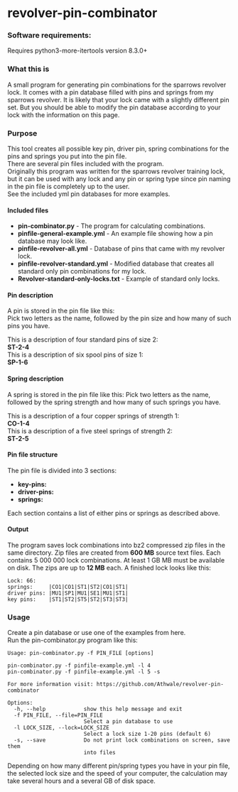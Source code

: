# revolver-pin-combinator
### Software requirements:
Requires python3-more-itertools version 8.3.0+

### What this is
A small program for generating pin combinations for the sparrows revolver lock.
It comes with a pin database filled with pins and springs from my sparrows revolver.
It is likely that your lock came with a slightly different pin set. But you should
be able to modify the pin database according to your lock with the information
on this page.

### Purpose
This tool creates all possible key pin, driver pin, spring combinations for the
pins and springs you put into the pin file.  
There are several pin files included with the program.  
Originally this program was written for the sparrows revolver training lock, but it can 
be used with any lock and any pin or spring type since pin naming in the pin file
is completely up to the user.  
See the included yml pin databases for more examples.

#### Included files
* **pin-combinator.py** - The program for calculating combinations.
* **pinfile-general-example.yml** - An example file showing how a pin database may look like.  
* **pinfile-revolver-all.yml** - Database of pins that came with my revolver lock.  
* **pinfile-revolver-standard.yml** - Modified database that creates all standard only 
pin combinations for my lock.  
* **Revolver-standard-only-locks.txt** - Example of standard only locks.  

#### Pin description
A pin is stored in the pin file like this:  
Pick two letters as the name, followed by the pin size and how many of such 
pins you have.    

This is a description of four standard pins of size 2:  
**ST-2-4**  
This is a description of six spool pins of size 1:  
**SP-1-6**

#### Spring description
A spring is stored in the pin file like this:
Pick two letters as the name, followed by the spring strength and how many of such 
springs you have.  

This is a description of a four copper springs of strength 1:  
**CO-1-4**  
This is a description of a five steel springs of strength 2:  
**ST-2-5**

#### Pin file structure
The pin file is divided into 3 sections:  
* **key-pins:**  
* **driver-pins:**  
* **springs:**
  
Each section contains a list of either pins or springs as described above. 

#### Output
The program saves lock combinations into bz2 compressed zip files in the same directory. 
Zip files are created from **600 MB** source text files. Each contains 5 000 000 lock 
combinations. At least 1 GB MB must be available on disk. The zips are up to **12 MB** 
each. A finished lock looks like this:  
```
Lock: 66:  
springs:     |CO1|CO1|ST1|ST2|CO1|ST1|  
driver pins: |MU1|SP1|MU1|SE1|MU1|ST1|  
key pins:    |ST1|ST2|ST5|ST2|ST3|ST3|  
```

### Usage
Create a pin database or use one of the examples from here.  
Run the pin-combinator.py program like this:  
```
Usage: pin-combinator.py -f PIN_FILE [options]

pin-combinator.py -f pinfile-example.yml -l 4
pin-combinator.py -f pinfile-example.yml -l 5 -s

For more information visit: https://github.com/Athwale/revolver-pin-combinator

Options:
  -h, --help            show this help message and exit
  -f PIN_FILE, --file=PIN_FILE
                        Select a pin database to use
  -l LOCK_SIZE, --lock=LOCK_SIZE
                        Select a lock size 1-20 pins (default 6)
  -s, --save            Do not print lock combinations on screen, save them
                        into files
```
Depending on how many different pin/spring types you have in your pin file, the 
selected lock size and the speed of your computer, the calculation may take several 
hours and a several GB of disk space.
